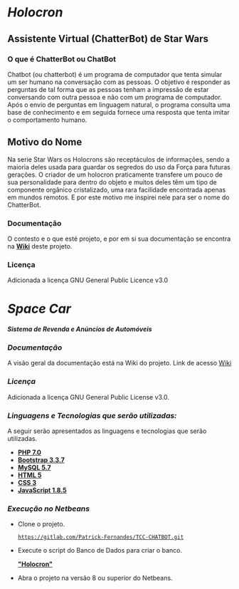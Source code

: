 
# ***Holocron*** 

## **Assistente Virtual (ChatterBot) de Star Wars**
 










### **O que é ChatterBot ou ChatBot**
Chatbot (ou chatterbot) é um programa de computador que tenta simular um ser humano na conversação com as pessoas. O objetivo é responder as perguntas de tal forma que as pessoas tenham a impressão de estar conversando com outra pessoa e não com um programa de computador. Após o envio de perguntas em linguagem natural, o programa consulta uma base de conhecimento e em seguida fornece uma resposta que tenta imitar o comportamento humano.


## **Motivo do Nome**
Na serie Star Wars os Holocrons são receptáculos de informações, sendo a maioria deles usada para guardar os segredos do uso da Força para futuras gerações. O criador de um holocron praticamente transfere um pouco de sua personalidade para dentro do objeto e muitos deles têm um tipo de componente orgânico cristalizado, uma rara facilidade encontrada apenas em mundos remotos.
E por este motivo me inspirei nele para ser o nome do ChatterBot.






### **Documentação**
O contesto e o que esté projeto, e por em si sua documentação se encontra na **[Wiki](https://gitlab.com/Patrick-Fernandes/TCC-CHATBOT/wikis/home)** deste projeto.








### **Licença**
Adicionada a licença GNU General Public Licence v3.0




# *Space Car*
#### *Sistema de Revenda e Anúncios de Automóveis*

### *Documentação*
A visão geral da documentação está na Wiki do projeto. Link de acesso [Wiki](https://gitlab.com/otaviogarciamarzullo/TCC/wikis/home)

### *Licença*
Adicionada a licença GNU General Public License v3.0.

### *Linguagens e Tecnologias que serão utilizadas:*
A seguir serão apresentados as linguagens e tecnologias que serão utilizadas.
<ul>
<li><a href="https://secure.php.net/manual/pt_BR/migration70.php"><B>PHP 7.0</B></a></li>
<li><a href="http://getbootstrap.com/getting-started/"><B>Bootstrap 3.3.7</B></a></li>
<li><a href="https://dev.mysql.com/doc/relnotes/mysql/5.7/en/"><B>MySQL 5.7</B></a></li>
<li><a href="https://dev.w3.org/html5/html-author/"><B>HTML 5</B></a></li>
<li><a href="http://devdocs.io/css/"><B>CSS 3</B></a></li>
<li><a href="https://developer.mozilla.org/pt-BR/docs/Web/JavaScript/New_in_JavaScript/1.8.5"><B>JavaScript 1.8.5</B></a></li>
</ul>

### *Execução no Netbeans*
<ul>
<li> Clone o projeto.

<code>https://gitlab.com/Patrick-Fernandes/TCC-CHATBOT.git</code>

<li>Execute o script do Banco de Dados para criar o banco.

<a href="https://gitlab.com/Patrick-Fernandes/TCC-CHATBOT.git"> <b>"Holocron"</b> </a></li>

<li>Abra o projeto na versão 8 ou superior do Netbeans.</li>
